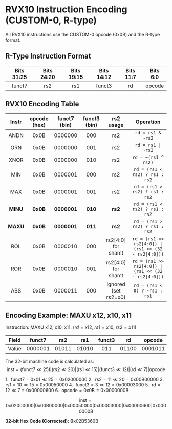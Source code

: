 # RVX10 Instruction Encoding (CUSTOM-0, R-type)

All RVX10 instructions use the CUSTOM-0 opcode (0x0B) and the R-type format.

## R-Type Instruction Format

| Bits 31:25 | Bits 24:20 | Bits 19:15 | Bits 14:12 | Bits 11:7 | Bits 6:0 |
| :---: | :---: | :---: | :---: | :---: | :---: |
| funct7 | rs2 | rs1 | funct3 | rd | opcode |

## RVX10 Encoding Table

| Instr | opcode (hex) | funct7 (bin) | funct3 (bin) | rs2 usage | Operation |
| :---: | :---: | :---: | :---: | :---: | :---: |
| ANDN | 0x0B | 0000000 | 000 | rs2 | `rd = rs1 & ~rs2` |
| ORN | 0x0B | 0000000 | 001 | rs2 | `rd = rs1 \| ~rs2` |
| XNOR | 0x0B | 0000000 | 010 | rs2 | `rd = ~(rs1 ^ rs2)` |
| MIN | 0x0B | 0000001 | 000 | rs2 | `rd = (rs1 < rs2) ? rs1 : rs2` |
| MAX | 0x0B | 0000001 | 001 | rs2 | `rd = (rs1 > rs2) ? rs1 : rs2` |
| **MINU** | **0x0B** | **0000001** | **010** | **rs2** | `rd = (rs1 < rs2) ? rs1 : rs2` |
| **MAXU** | **0x0B** | **0000001** | **011** | **rs2** | `rd = (rs1 > rs2) ? rs1 : rs2` |
| ROL | 0x0B | 0000010 | 000 | rs2[4:0] for shamt | `rd = (rs1 << rs2[4:0]) \| (rs1 >> (32 - rs2[4:0]))` |
| ROR | 0x0B | 0000010 | 001 | rs2[4:0] for shamt | `rd = (rs1 >> rs2[4:0]) \| (rs1 << (32 - rs2[4:0]))` |
| ABS | 0x0B | 0000011 | 000 | ignored (set rs2=x0) | `rd = (rs1 < 0) ? -rs1 : rs1` |

##  Encoding Example: $\text{MAXU}$ x12, x10, x11

Instruction: $\text{MAXU}$ x12, x10, x11. ($rd=x12$, $rs1=x10$, $rs2=x11$)

| Field | funct7 | rs2 | rs1 | funct3 | rd | opcode |
| :---: | :---: | :---: | :---: | :---: | :---: | :---: |
| Value | 0000001 | 01011 | 01010 | 011 | 01100 | 0001011 |

The 32-bit machine code is calculated as:
$$\text{inst} = (\text{funct7}\ll25) | (\text{rs2}\ll20) | (\text{rs1}\ll15) | (\text{funct3}\ll12) | (\text{rd}\ll7) | \text{opcode}$$

1.  $\text{funct7} = 0\text{x01} \ll 25 = 0\text{x02000000}$
2.  $\text{rs2} = 11 \ll 20 = 0\text{x00B00000}$
3.  $\text{rs1} = 10 \ll 15 = 0\text{x00050000}$
4.  $\text{funct3} = 3 \ll 12 = 0\text{x00003000}$
5.  $\text{rd} = 12 \ll 7 = 0\text{x00000600}$
6.  $\text{opcode} = 0\text{x0B} = 0\text{x0000000B}$

$$\text{inst} = 0\text{x02000000} | 0\text{x00B00000} | 0\text{x00050000} | 0\text{x00003000} | 0\text{x00000600} | 0\text{x0000000B}$$

**32-bit Hex Code (Corrected):** $\mathbf{0\text{x02B5360B}}$
